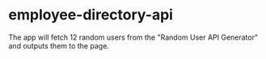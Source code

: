 # employee-directory-api
The app will fetch 12 random users from the "Random User API Generator" and outputs them to the page.

